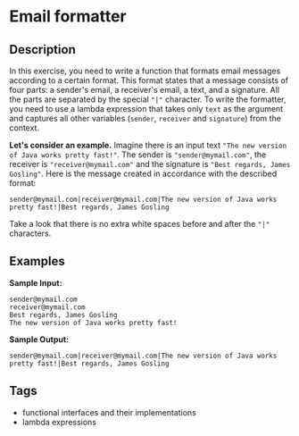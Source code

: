 # Email formatter

## Description
In this exercise, you need to write a function that formats email messages according to a certain format. This format states that a message consists of four parts: a sender's email, a receiver's email, a text, and a signature. All the parts are separated by the special `"|"` character. To write the formatter, you need to use a lambda expression that takes only `text` as the argument and captures all other variables (`sender`, `receiver` and `signature`) from the context.

**Let's consider an example.** Imagine there is an input text `"The new version of Java works pretty fast!"`. The sender is `"sender@mymail.com"`, the receiver is `"receiver@mymail.com"` and the signature is `"Best regards, James Gosling"`. Here is the message created in accordance with the described format:

`sender@mymail.com|receiver@mymail.com|The new version of Java works pretty fast!|Best regards, James Gosling`

Take a look that there is no extra white spaces before and after the `"|"` characters.

## Examples
**Sample Input:**
```console
sender@mymail.com
receiver@mymail.com
Best regards, James Gosling
The new version of Java works pretty fast!
```

**Sample Output:**
```console
sender@mymail.com|receiver@mymail.com|The new version of Java works pretty fast!|Best regards, James Gosling
```

## Tags
- functional interfaces and their implementations
- lambda expressions